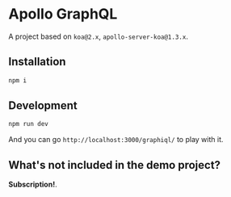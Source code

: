 # Apollo GraphQL

A project based on `koa@2.x`, `apollo-server-koa@1.3.x`.

## Installation

```bash
npm i
```

## Development

```bash
npm run dev
```

And you can go `http://localhost:3000/graphiql/` to play with it.

## What's not included in the demo project?

**Subscription!**.

